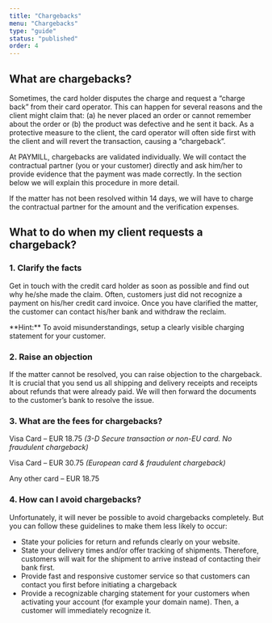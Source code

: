 ```yaml
---
title: "Chargebacks"
menu: "Chargebacks"
type: "guide"
status: "published"
order: 4
---
```


## What are chargebacks?

Sometimes, the card holder disputes the charge and request a “charge back” from their card operator. This can happen for several reasons and the client might claim that: (a) he never placed an order or cannot remember about the order or (b) the product was defective and he sent it back. As a protective measure to the client, the card operator will often side first with the client and will revert the transaction, causing a “chargeback”.

At PAYMILL, chargebacks are validated individually. We will contact the contractual partner (you or your customer) directly and ask him/her to provide evidence that the payment was made correctly. In the section below we will explain this procedure in more detail.

If the matter has not been resolved within 14 days, we will have to charge the contractual partner for the amount and the verification expenses.

## What to do when my client requests a chargeback?

### 1. Clarify the facts

Get in touch with the credit card holder as soon as possible and find out why he/she made the claim. Often, customers just did not recognize a payment on his/her credit card invoice. Once you have clarified the matter, the customer can contact his/her bank and withdraw the reclaim.

<div class="info">
  **Hint:** To avoid misunderstandings, setup a clearly visible charging statement for your customer.
</div>

### 2. Raise an objection

If the matter cannot be resolved, you can raise objection to the chargeback. It is crucial that you send us all shipping and delivery receipts and receipts about refunds that were already paid. We will then forward the documents to the customer’s bank to resolve the issue.

### 3. What are the fees for chargebacks?

Visa Card – EUR 18.75
*(3-D Secure transaction or non-EU card. No fraudulent chargeback)*

Visa Card – EUR 30.75
*(European card & fraudulent chargeback)*

Any other card – EUR 18.75

### 4. How can I avoid chargebacks?

Unfortunately, it will never be possible to avoid chargebacks completely. But you can follow these guidelines to make them less likely to occur:

- State your policies for return and refunds clearly on your website.
- State your delivery times and/or offer tracking of shipments. Therefore, customers will wait for the shipment to arrive instead of contacting their bank first.
- Provide fast and responsive customer service so that customers can contact you first before initiating a chargeback
- Provide a recognizable charging statement for your customers when activating your account (for example your domain name). Then, a customer will immediately recognize it.
